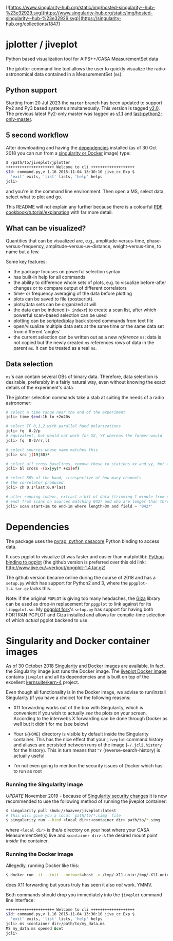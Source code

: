 [![https://www.singularity-hub.org/static/img/hosted-singularity--hub-%23e32929.svg](https://www.singularity-hub.org/static/img/hosted-singularity--hub-%23e32929.svg)](https://singularity-hub.org/collections/1847)

# jplotter / jiveplot
Python based visualization tool for AIPS++/CASA MeasurementSet data

The jplotter command line tool allows the user to quickly visualize the
radio-astronomical data contained in a MeasurementSet (`ms`).

## Python support

Starting from 20 Jul 2023 the `master` branch has been updated to support
Py2 and Py3 based systems simultaneously. This version is tagged [v2.0](https://github.com/haavee/jiveplot/releases/tag/v2.0). The
previous latest Py2-only master was tagged as
[v1.1](https://github.com/haavee/jiveplot/releases/tag/v1.1) and
[last-python2-only-master](https://github.com/haavee/jiveplot/releases/tag/last-python2-only-master).

## 5 second workflow

After downloading and having the
[dependencies](https://github.com/haavee/jiveplot#dependencies) installed
(as of 30 Oct 2018 you can run from a [singularity or Docker](https://github.com/haavee/jiveplot#singularity-and-docker-container-images) image) type:

```bash
$ /path/to/jiveplot/jplotter
+++++++++++++++++++++ Welcome to cli +++++++++++++++++++
$Id: command.py,v 1.16 2015-11-04 13:30:10 jive_cc Exp $
  'exit' exits, 'list' lists, 'help' helps
jcli>
```
and you're in the command line environment. Then open a MS, select data,
select what to plot and go.

This README will not explain any further because there is a colourful [PDF cookbook/tutorial/explanation](jplotter-cookbook-draft-v2.pdf) with far more detail.

## What can be visualized?

Quantities that can be visualized are, e.g., amplitude-versus-time,
phase-versus-frequency, amplitude-versus-uv-distance, weight-versus-time, to
name but a few.

Some key features:
- the package focuses on powerful selection syntax
- has built-in help for all commands
- the ability to difference whole sets of plots, e.g. to visualize before-after changes or to
compare output of different correlators
- time- or frequency averaging of the data before plotting
- plots can be saved to file (postscript).
- plots/data sets can be organized at will
- the data can be indexed (`> indexr`) to create a scan list, after which powerful
  scan-based selection can be used
- plotting can be scripted/play back stored commands from text file
- open/visualize multiple data sets at the same time or the same data set
  from different 'angles'
- the current selection can be written out as a new *reference* `ms`; data is not copied but the newly created `ms` references rows of data in the parent `ms`. It can be treated as a real `ms`.

## Data selection
`ms`'s can contain several GBs of binary data. Therefore, data selection is
desirable, preferably in a fairly natural way, even without knowing the
exact details of the experiment's data.

The jplotter selection commands take a stab at suiting the needs of a radio
astronomer:

```sh
# select a time range near the end of the experiment
jcli> time $end-1h to +2m20s

# select IF 0,1,2 with parallel hand polarizations
jcli> fq  0-2/p
# equivalent, but would not work for XX, YY whereas the former would
jcli> fq  0-2/rr,ll

# select sources whose name matches this
jcli> src j(19|30)*

# select all cross baselines, remove those to stations xx and yy, but add xx-ef
jcli> bl cross -(xx|yy)* +xx(ef)

# select 80% of the band, irrespective of how many channels
# the correlator produced
jcli> ch 0.1*last:0.9*last

# after running indexr, extract a bit of data (trimming 1 minute from either
# end) from scans on sources matching 042* and who are longer than three minutes
jcli> scan start+1m to end-1m where length>3m and field ~ '042*'
```

# Dependencies

The package uses the [pyrap, python casacore](https://github.com/casacore/python-casacore)
Python binding to access data.

It uses pgplot to visualize (it was faster and easier than matplotlib):
[Python binding to pgplot](https://github.com/haavee/ppgplot) (the github version is preferred over this old  link: http://www.jive.eu/~verkout/ppgplot-1.4.tar.gz)

The github version became online during the course of 2018 and has a `setup.py` which has support for Python2 and 3, where the `ppgplot-1.4.tar.gz` lacks this.

Note: if the original `PGPLOT` is giving too many headaches, the [Giza](https://github.com/danieljprice/giza) library can be used as drop-in replacement for `ppgplot` to link against for its `libpgplot.so`. My [ppgplot fork](https://github.com/haavee/ppgplot)'s `setup.py` has support for having both FORTRAN PGPLOT and Giza installed and allows for compile-time selection of which *actual* pgplot backend to use.


# Singularity and Docker container images

As of 30 October 2018 [Singularity](https://www.sylabs.io/) and [Docker](https://www.docker.com/) images are available. In fact, the Singularity image just runs the Docker image. The [jiveplot Docker image](https://hub.docker.com/r/haavee/jiveplot/) contains `jiveplot` and all its dependencies and is built on top of the excellent [kernsuite/kern-4](http://kernsuite.info) project.

Even though all functionality is in the Docker image, we advise to run/install Singularity (if you have a choice) for the following reasons:

- X11 forwarding works out of the box with Singularity, which is convenient if you wish to actually *see* the plots on your screen. According to the interwebs X forwarding can be done through Docker as well but it didn't for me (see below)

- Your `${HOME}` directory is visible by default inside the Singularity container. This has the nice effect that your `jiveplot` command history and aliases are persisted between runs of the image (`~/.jcli.history` for the history). This in turn means that `^r` (reverse-search-history) is actually useful

- I'm not even going to mention the security issues of Docker which has to run as root

### Running the Singularity image

*UPDATE* November 2019 - because of [Singularity security
changes](https://singularityhub.github.io/singularityhub-docs/2019/security-release/#api-access)
it is now recommended to use the following method of running the jiveplot
container:

```bash
$ singularity pull shub://haavee/jiveplot:latest
# this will give you a local `path/to/*.simg` file
$ singularity run --bind <local dir>:<container dir> path/to/*.simg
```

where `<local dir>` is the/a directory on your host where your CASA
MeasurementSet(s) live and `<container dir>` is the desired mount point
_inside_ the container.

### Running the Docker image

Allegedly, running Docker like this:
```bash
$ docker run -it --init --network=host -v /tmp/.X11-unix:/tmp/.X11-unix:ro -e DISPLAY="$DISPLAY" -v <local dir>:<container dir> haavee/jiveplot
```
does X11 forwarding but yours truly has seen it also *not* work. YMMV.

Both commands should drop you immediately into the `jiveplot` command line interface:

```bash
+++++++++++++++++++++ Welcome to cli +++++++++++++++++++
$Id: command.py,v 1.16 2015-11-04 13:30:10 jive_cc Exp $
  'exit' exits, 'list' lists, 'help' helps
jcli> ms <container dir>/path/to/my_data.ms
MS my_data.ms opened &cet
jcli> 
```
